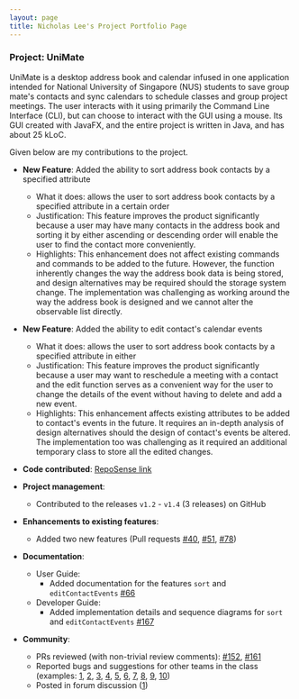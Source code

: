 ```yaml
---
layout: page
title: Nicholas Lee's Project Portfolio Page
---
```


### Project: UniMate

UniMate is a desktop address book and calendar infused in one application intended for National University of Singapore (NUS) students to save group mate's contacts and sync calendars to schedule classes and group project meetings. The user interacts with it using primarily the Command Line Interface (CLI), but can choose to interact with the GUI using a mouse. Its GUI created with JavaFX, and the entire project is written in Java, and has about 25 kLoC.

Given below are my contributions to the project.

- **New Feature**: Added the ability to sort address book contacts by a specified attribute

  - What it does: allows the user to sort address book contacts by a specified attribute in a certain order
  - Justification: This feature improves the product significantly because a user may have many contacts in the address book and sorting it by either ascending or descending order will enable the user to find the contact more conveniently.
  - Highlights: This enhancement does not affect existing commands and commands to be added to the future. However, the function inherently changes the way the address book data is being stored, and design alternatives may be required should the storage system change. The implementation was challenging as working around the way the address book is designed and we cannot alter the observable list directly.

- **New Feature**: Added the ability to edit contact's calendar events

  - What it does: allows the user to sort address book contacts by a specified attribute in either
  - Justification: This feature improves the product significantly because a user may want to reschedule a meeting with a contact and the edit function serves as a convenient way for the user to change the details of the event without having to delete and add a new event.
  - Highlights: This enhancement affects existing attributes to be added to contact's events in the future. It requires an in-depth analysis of design alternatives should the design of contact's events be altered. The implementation too was challenging as it required an additional temporary class to store all the edited changes.

- **Code contributed**: [RepoSense link](https://nus-cs2103-ay2324s1.github.io/tp-dashboard/?search=nicrandomlee&sort=groupTitle&sortWithin=title&timeframe=commit&mergegroup=&groupSelect=groupByRepos&breakdown=true&checkedFileTypes=docs~functional-code~test-code&since=2023-09-22)

- **Project management**:

  - Contributed to the releases `v1.2` - `v1.4` (3 releases) on GitHub

- **Enhancements to existing features**:

  - Added two new features (Pull requests [\#40](https://github.com/AY2324S1-CS2103-F13-4/tp/pull/40), [\#51](https://github.com/AY2324S1-CS2103-F13-4/tp/pull/51), [\#78](https://github.com/AY2324S1-CS2103-F13-4/tp/pull/78))

- **Documentation**:

  - User Guide:
    - Added documentation for the features `sort` and `editContactEvents` [\#66](https://github.com/AY2324S1-CS2103-F13-4/tp/pull/66)
  - Developer Guide:
    - Added implementation details and sequence diagrams for `sort` and `editContactEvents` [\#167](https://github.com/AY2324S1-CS2103-F13-4/tp/pull/167)

- **Community**:

  - PRs reviewed (with non-trivial review comments): [\#152](https://github.com/AY2324S1-CS2103-F13-4/tp/pull/152), [\#161](https://github.com/AY2324S1-CS2103-F13-4/tp/pull/161)
  - Reported bugs and suggestions for other teams in the class (examples: [1](https://github.com/nicrandomlee/ped/issues/1), [2](https://github.com/nicrandomlee/ped/issues/2), [3](https://github.com/nicrandomlee/ped/issues/3), [4](https://github.com/nicrandomlee/ped/issues/4), [5](https://github.com/nicrandomlee/ped/issues/5), [6](https://github.com/nicrandomlee/ped/issues/6), [7](https://github.com/nicrandomlee/ped/issues/7), [8](https://github.com/nicrandomlee/ped/issues/8), [9](https://github.com/nicrandomlee/ped/issues/9), [10](https://github.com/nicrandomlee/ped/issues/10))
  - Posted in forum discussion ([1](https://github.com/nus-cs2103-AY2324S1/forum/issues/217))

